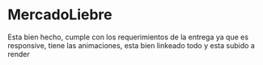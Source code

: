 # MercadoLiebre
Esta bien hecho, cumple con los requerimientos de la entrega ya que es responsive, tiene las animaciones, esta bien linkeado todo y esta subido a render
